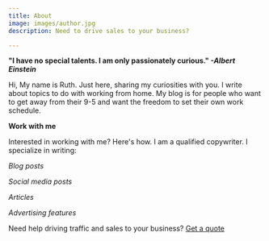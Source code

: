 ```yaml
---
title: About
image: images/author.jpg
description: Need to drive sales to your business?

---
```

**"I have no special talents. I am only passionately curious." _-Albert Einstein_**

Hi, My name is Ruth. Just here, sharing my curiosities with you. I write about topics to do with working from home. My blog is for people who want to get away from their 9-5 and want the freedom to set their own work schedule.

**Work with me**

Interested in working with me? Here's how. I am a qualified copywriter. I specialize in writing:

_Blog posts_

_Social media posts_

_Articles_

_Advertising features_

Need help driving traffic and sales to your business? [Get a quote](https://www.ruthchernous.com/contact/ "Contact")